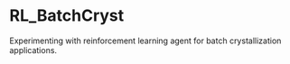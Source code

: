 # RL_BatchCryst
Experimenting with reinforcement learning agent for batch crystallization applications.
